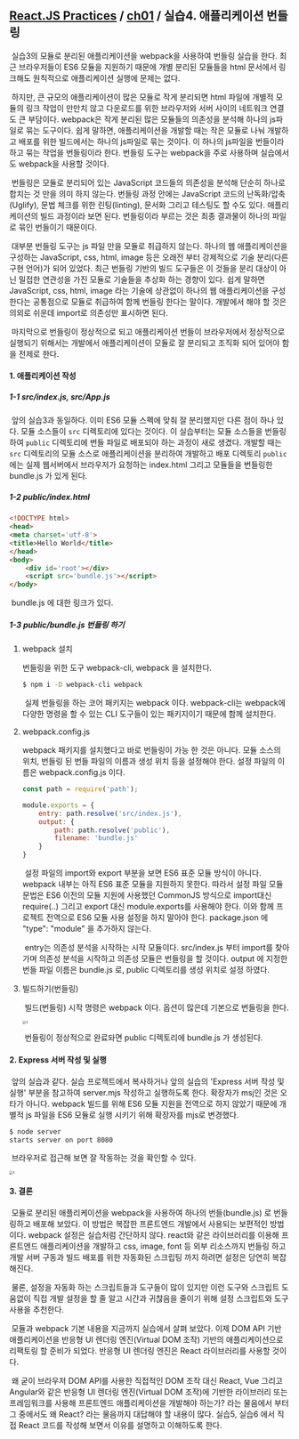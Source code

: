 ## [React.JS Practices](https://github.com/kickscar-javascript/react-practices) / [ch01](https://github.com/kickscar-javascript/react-practices/tree/master/ch01) / 실습4. 애플리케이션 번들링

​	실습3의 모듈로 분리된 애플리케이션을 webpack을 사용하여 번들링 실습을 한다. 최근 브라우저들이 ES6 모듈을 지원하기 때문에 개별 분리된 모듈들을 html 문서에서 링크해도 원칙적으로 애플리케이션 실행에 문제는 없다.

​	하지만, 큰 규모의 애플리케이션이 많은 모듈로 작게 분리되면 html 파일에 개별적 모듈의 링크 작업이 만만치 않고 다운로드를 위한 브라우저와 서버 사이의 네트워크 연결도 큰 부담이다. webpack은 작게 분리된 많은 모듈들의 의존성을 분석해 하나의 js파일로 묶는 도구이다. 쉽게 말하면, 애플리케이션을 개발할 때는 작은 모듈로 나눠 개발하고 배포를 위한 빌드에서는 하나의 js파일로 묶는 것이다. 이 하나의 js파일을 번들이라 하고 묶는 작업을 번들링이라 한다. 번들링 도구는 webpack을 주로 사용하며 실습에서도 webpack을 사용할 것이다. 

​	번들링은 모듈로 분리되어 있는 JavaScript 코드들의 의존성을 분석해 단순히 하나로 합치는 것 만을 의미 하지 않는다. 번들링 과정 안에는 JavaScript 코드의 난독화/압축(Uglify), 문법 체크를 위한 린팅(linting), 문서화 그리고 테스팅도 할 수도 있다. 애플리케이션의 빌드 과정이라 보면 된다. 번들링이라 부르는 것은 최종 결과물이 하나의 파일로 묶인 번들이기 때문이다.

​	대부분 번들링 도구는 js 파일 만을 모듈로 취급하지 않는다. 하나의 웹 애플리케이션을 구성하는 JavaScript, css, html, image 등은 오래전 부터 강제적으로 기술 분리(다른 구현 언어)가 되어 있었다. 최근 번들링 기반의 빌드 도구들은 이 것들을 분리 대상이 아닌 밀접한 연관성을 가진 모듈로 기술들을 추상화 하는 경향이 있다. 쉽게 말하면  JavaScript, css, html, image 라는 기술에 상관없이 하나의 웹 애플리케이션을 구성한다는 공통점으로 모듈로 취급하여 함께 번들링 한다는 말이다. 개발에서 해야 할 것은 의외로 쉬운데 import로 의존성만 표시하면 된다.

​	마지막으로 번들링이 정상적으로 되고 애플리케이션 번들이 브라우저에서 정상적으로 실행되기 위해서는 개발에서 애플리케이션이 모듈로 잘 분리되고 조직화 되어 있어야 함을 전제로 한다. 

#### 1. 애플리케이션 작성

##### 1-1 src/index.js, src/App.js

​	앞의 실습3과 동일하다. 이미 ES6 모듈 스펙에 맞춰 잘 분리했지만 다른 점이 하나 있다. 모듈 소스들이 `src` 디렉토리에 있다는 것이다. 이 실습부터는 모듈 소스들을 번들링 하여  `public` 디렉토리에 번들 파일로 배포되야 하는 과정이 새로 생겼다. 개발할 때는 `src` 디렉토리의 모듈 소스로 애플리케이션을 분리하여 개발하고 배포 디렉토리 `public` 에는 실제 웹서버에서 브라우저가 요청하는  index.html 그리고 모듈들을 번들링한 bundle.js 가 있게 된다.    

##### 1-2  public/index.html

```html
<!DOCTYPE html>
<head>
<meta charset='utf-8'>
<title>Hello World</title>
</head>
<body>
    <div id='root'></div>
    <script src='bundle.js'></script>
</body>
```

​	bundle.js 에 대한 링크가 있다.

##### 1-3 public/bundle.js 번들링 하기

1. webpack 설치

   번들링을 위한 도구 webpack-cli, webpack 을 설치한다.

   ```bash
   $ npm i -D webpack-cli webpack
   ```

   ​	실제 번들링을 하는 코어 패키지는 webpack 이다. webpack-cli는 webpack에 다양한 명령을 할 수 있는 CLI 도구들이 있는 패키지이기 때문에 함께 설치한다. 

2. webpack.config.js

   webpack 패키지를 설치했다고 바로 번들링이 가능 한 것은 아니다. 모듈 소스의 위치,  번들링 된 번들 파일의 이름과 생성 위치 등을 설정해야 한다. 설정 파일의 이름은 webpack.config.js 이다.

   ```JavaScript
   const path = require('path');
   
   module.exports = {
       entry: path.resolve('src/index.js'),
       output: {
           path: path.resolve('public'),
           filename: 'bundle.js'
       }
   }
   ```

   ​	설정 파일의 import와 export 부분을 보면 ES6 표준 모듈 방식이 아니다. webpack 내부는 아직 ES6 표준 모듈을 지원하지 못한다. 따라서 설정 파일 모듈 문법은 ES6 이전의 모듈 지원에 사용했던 CommonJS 방식으로 import대신 require(..) 그리고 export 대신 module.exports를 사용해야 한다. 이와 함께 프로젝트 전역으로 ES6 모듈 사용 설정을 하지 말아야 한다. package.json 에 "type": "module" 을 추가하지 않는다.   

   ​	entry는 의존성 분석을 시작하는 시작 모듈이다. src/index.js 부터 import를 찾아가며 의존성 분석을 시작하고 의존성 모듈은 번들링을 할 것이다. output 에 지정한 번들 파일 이름은 bundle.js 로, public 디렉토리를 생성 위치로 설정 하였다.  	  

3. 빌드하기(번들링)

   ​	빌드(번들링) 시작 명령은 webpack 이다. 옵션이 많은데 기본으로 번들링을 한다.

   <img src="http://image.kickscar.me:8080/markdown/react-practices/ch01-0005.png" alt="s" style="zoom:40%;" />

   ​	번들링이 정상적으로 완료돠면 public 디렉토리에 bundle.js 가 생성된다.

#### 2. Express 서버 작성 및 실행

​	앞의 실습과 같다. 실습 프로젝트에서 복사하거나 앞의 실습의 'Express 서버 작성 및 실행' 부분을 참고하여 server.mjs 작성하고 실행하도록 한다. 확장자가 msj인 것은 오타가 아니다. webpack 빌드를 위해 ES6 모듈 지원을 전역으로 하지 않았기 때문에 개별적 js 파일을 ES6 모듈로 실행 시키기 위해 확장자를 mjs로 변경했다.

```bash
$ node server
starts server on port 8080
```

​	브라우저로 접근해 보면 잘 작동하는 것을 확인할 수 있다.

<img src="http://image.kickscar.me:8080/markdown/react-practices/ch01-0006.png" alt="s" style="zoom:40%;" />



#### 3. 결론

​	모듈로 분리된 애플리케이션을 webpack을 사용하여 하나의 번들(bundle.js) 로 번들링하고 배포해 보았다. 이 방법은 복잡한 프론트엔드 개발에서 사용되는 보편적인 방법이다.  webpack 설정은 실습처럼 간단하지 않다. react와 같은 라이브러리를 이용해 프론트엔드 애플리케이션을 개발하고 css, image, font 등 외부 리소스까지 번들링 하고 개발 서버 구동과 빌드 배포를 위한 자동화된 스크립팅 까지 하려면 설정은 당연히 복잡해진다. 

​	물론, 설정을 자동화 하는 스크립트들과 도구들이 많이 있지만 이런 도구와 스크립트 도움없이 직접 개발 설정을 할 줄 알고 시간과 귀챦음을 줄이기 위해 설정 스크립트와 도구 사용을 추천한다.

​	모듈과 webpack 기본 내용을 지금까지 실습에서 살펴 보았다. 이제 DOM API 기반 애플리케이션을 반응형 UI 렌더링 엔진(Virtual DOM 조작) 기반의 애플리케이션으로 리팩토링 할 준비가 되었다. 반응형 UI 렌더링 엔진은 React 라이브러리를 사용할 것이다.

​	왜 굳이 브라우저 DOM API를 사용한 직접적인 DOM 조작 대신 React, Vue 그리고 Angular와 같은 반응형 UI 렌더링 엔진(Virtual DOM 조작)에 기반한 라이브러리 또는 프레임워크를 사용해 프론트엔드 애플리케이션을 개발해야 하는가? 라는 물음에서 부터 그 중에서도 왜 React? 라는 물음까지 대답해야 할 내용이 많다. 실습5, 실습6 에서 직접 React 코드를 작성해 보면서 이유를 설명하고 이해하도록 한다.